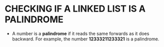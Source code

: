 # CHECKING IF A LINKED LIST IS A PALINDROME
 - A number is a **palindrome** if it reads the same forwards as it does backward. For example, the number **12333211233321** is a palindrome.


